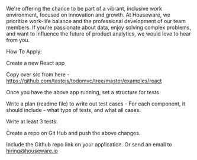 We're offering the chance to be part of a vibrant, inclusive work environment, focused on innovation and growth. At Houseware, we prioritize work-life balance and the professional development of our team members. If you're passionate about data, enjoy solving complex problems, and want to influence the future of product analytics, we would love to hear from you.

How To Apply:

Create a new React app

Copy over src from here - https://github.com/tastejs/todomvc/tree/master/examples/react

Once you have the above app running, set a structure for tests

Write a plan (readme file) to write out test cases - For each component, it should include - what type of tests, and what all cases.

Write at least 3 tests.

Create a repo on Git Hub and push the above changes.

Include the Github repo link on your application. Or send an email to hiring@houseware.io